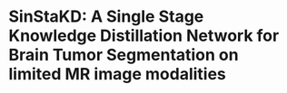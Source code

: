 # SinStaKD: A Single Stage Knowledge Distillation Network for Brain Tumor Segmentation on limited MR image modalities
